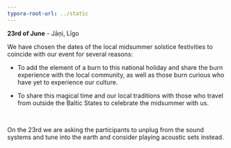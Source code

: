 ```yaml
---
typora-root-url: ../static
---
```


**23rd of June** - Jāņi, Līgo

We have chosen the dates of the local midsummer solstice festivities to coincide with our event for several reasons:

- To add the element of a burn to this national holiday and share the burn experience with the local community, as well as those burn curious who have yet to experience our culture.

- To share this magical time and our local traditions with those who travel from outside the Baltic States to celebrate the midsummer with us. 

  ​

On the 23rd we are asking the participants to unplug from the sound systems and tune into the earth and consider playing acoustic sets instead.


